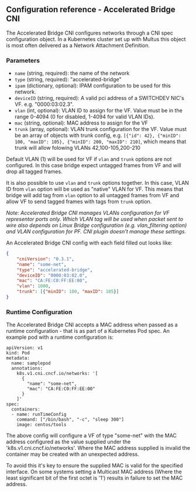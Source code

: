 ## Configuration reference - Accelerated Bridge CNI

The Accelerated Bridge CNI configures networks through a CNI spec configuration object. In a Kubernetes cluster set up with Multus this object is most often delivered as a Network Attachment Definition.


### Parameters
* `name` (string, required): the name of the network
* `type` (string, required): "accelerated-bridge"
* `ipam` (dictionary, optional): IPAM configuration to be used for this network.
* `deviceID` (string, required): A valid pci address of a SWITCHDEV NIC's VF. e.g. "0000:03:02.3".
* `vlan` (int, optional): VLAN ID to assign for the VF. Value must be in the range 0-4094 (0 for disabled, 1-4094 for valid VLAN IDs).
* `mac` (string, optional): MAC address to assign for the VF
* `trunk` (array, optional): VLAN trunk configuration for the VF. 
  Value must be an array of objects with trunk config, e.g.
  `[{"id": 42}, {"minID": 100, "maxID": 105}, {"minID": 200, "maxID": 210]`,
  which means that trunk will allow folowing VLANs 42,100-105,200-210

Default VLAN (1) will be used for VF if `vlan` and `trunk` options are not configured.
In this case bridge expect untagged frames from VF and will drop all tagged frames.


It is also possible to use `vlan` and `trunk` options together. 
In this case, VLAN ID from `vlan` option will be used as
"native" VLAN for VF. This means that bridge will add tag from `vlan` option to
all untagged frames from VF and allow VF to send tagged frames with tags from `trunk` option.


_Note: Accelerated Bridge CNI manages VLANs configuration for VF representor ports only.
Which VLAN tag will be used when packet sent to wire also depends on Linux Bridge configuration (e.g. vlan_filtering option)
and VLAN configuration for PF. CNI plugin doesn't manage these settings._


An Accelerated Bridge CNI config with each field filled out looks like:

```json
{
    "cniVersion": "0.3.1",
    "name": "some-net",
    "type": "accelerated-bridge",
    "deviceID": "0000:03:02.0",
    "mac": "CA:FE:C0:FF:EE:00",
    "vlan": 1000,
    "trunk": [{"minID": 100, "maxID": 105}]
}
```

### Runtime Configuration

The Accelerated Bridge CNI accepts a MAC address when passed as a runtime configuration - that is as part of a Kubernetes Pod spec. An example pod with a runtime configuration is:

```
apiVersion: v1
kind: Pod
metadata:
  name: samplepod
  annotations:
    k8s.v1.cni.cncf.io/networks: '[
      {
        "name": "some-net",
        "mac": "CA:FE:C0:FF:EE:00"
      }
    ]'
spec:
  containers:
  - name: runTimeConfig
    command: ["/bin/bash", "-c", "sleep 300"]
    image: centos/tools

```

The above config will configure a VF of type "some-net" with the MAC address configured as the value supplied under the 'k8s.v1.cni.cncf.io/networks'. Where the MAC address supplied is invalid the container may be created with an unexpected address.

To avoid this it's key to ensure the supplied MAC is valid for the specified interface. On some systems setting a Multicast MAC address (Where the least significant bit of the first octet is '1') results in failure to set the MAC address.
